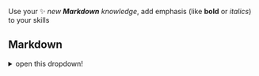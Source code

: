Use your ✨ *new **Markdown** knowledge*, add emphasis (like **bold** or *italics*) to your skills

## Markdown
<details>
  <summary>open this dropdown!</summary>

In the words of Abraham Lincoln:
> Pardon my French

```
First Header | Second Header
------------ | -------------
Content from cell 1 | Content from cell 2
Content in the first column | Content in the second column
```

First Header | Second Header
------------ | -------------
Content from cell 1 | Content from cell 2
Content in the first column | Content in the second column

`inline code is just one backtick`

To separate out a larger block of code, use three `characters instead of one, and set the text aside in its own paragraph.

```
Anything written in this **paragraph** will not be _formatted_ even if it would normally be recognized in this setting. :taco:
```

</details>
